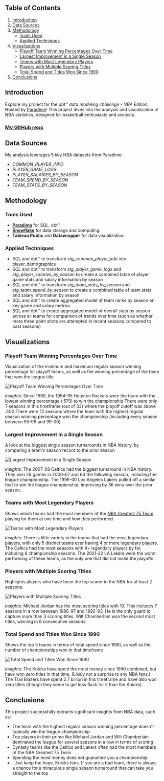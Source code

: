 ## Table of Contents
1. [Introduction](#introduction)
2. [Data Sources](#data-sources)
3. [Methodology](#methodology)
   - [Tools Used](#tools-used)
   - [Applied Techniques](#applied-techniques)
4. [Visualizations](#visualizations)
   - [Playoff Team Winning Percentages Over Time](#playoff-win-pct)
   - [Largest Improvement in a Single Season](#largest-turnaround)
   - [Teams with Most Legendary Players](#legendary-teams)
   - [Players with Multiple Scoring Titles](#scoring-titles)
   - [Total Spend and Titles Won Since 1990](#knicks-are-bad)
5. [Conclusions](#conclusions)

## Introduction
Explore my project for the _dbt™ data modeling challenge - NBA Edition_, Hosted by [Paradime](https://www.paradime.io/)! This project dives into the analysis and visualization of NBA statistics, designed for basketball enthusiasts and analysts.

### [My GitHub repo](https://github.com/paradime-io/paradime-dbt-nba-data-challenge/tree/nba-katie-shaffer-wellthy-com)

## Data Sources
My analysis leverages 5 key NBA datasets from Paradime:
- *COMMON_PLAYER_INFO*
- *PLAYER_GAME_LOGS*
- *PLAYER_SALARIES_BY_SEASON*
- *TEAM_SPEND_BY_SEASON*
- *TEAM_STATS_BY_SEASON*

## Methodology
### Tools Used
- **[Paradime](https://www.paradime.io/)** for SQL, dbt™.
- **[Snowflake](https://www.snowflake.com/)** for data storage and computing.
- **Tableau Public** and **Datawrapper** for data visualization.

### Applied Techniques
- SQL and dbt™ to transform _stg_common_player_info_ into player_demographics
- SQL and dbt™ to transform _stg_player_game_logs_ and _stg_player_salaries_by_season_ to create a combined table of player game stats and salary information by season 
- SQL and dbt™ to transform _stg_team_stats_by_season_ and _stg_team_spend_by_season_ to create a combined table of team stats and salary information by season 
- SQL and dbt™ to create aggregated model of team ranks by season on key game and salary metrics
- SQL and dbt™ to create aggregated model of overall stats by season across all teams for comparison of trends over time (such as whether more three point shots are attempted in recent seasons compared to past seasons)

## Visualizations

### Playoff Team Winning Percentages Over Time
Visualization of the minimum and maximum regular season winning percentage for playoff teams, as well as the winning percentage of the team that won the league title

![Playoff Team Winning Percentages Over Time](Playoffs.png)

*Insights:*
Since 1990, the 1994-95 Houston Rockets were the team with the lowest winning percentage (.570) to win the championship
There were only 7 seasons in this timeframe (out of 33) where the playoff cutoff was above .500
There were 12 seasons where the team with the highest regular season winning percentage won the championship (including every season between 95-96 and 99-00)

### Largest Improvement in a Single Season
A look at the biggest single season turnarounds in NBA history, by comparing a team's season record to the prior season

![Largest Improvement in a Single Season](Turnaround.png)

*Insights:* 
The 2007-08 Celtics had the biggest turnaround in NBA history. They won 26 games in 2006-07 and 66 the following season, including the league championship.
The 1999-00 Los Angeles Lakers pulled off a similar feat to win the league championship, improving by 36 wins over the prior season.

### Teams with Most Legendary Players
Shows which teams had the most members of the [NBA Greatest 75 Team](https://www.nba.com/news/nba-75th-anniversary-team-announced) playing for them at one time and how they performed.

![Teams with Most Legendary Players](Greatest_Players.png)

*Insights:* 
There is little variety in the teams that had the most legendary players, with only 5 distinct teams ever having 4 or more legendary players. 
The Celtics had the most seasons with 4+ legendary players by far, including 6 championship seasons.
The 2021-22 LA Lakers were the worst performing of these teams, as the only one that did not make the playoffs.


### Players with Multiple Scoring Titles
Highlights players who have been the top scorer in the NBA for at least 2 seasons.

![Players with Multiple Scoring Titles](Multiple_Scoring_Titles.png)

*Insights:* 
Michael Jordan has the most scoring titles with 10. This includes 7 seasons in a row between 1986-97 and 1992-93. He is the only guard to capture more than 3 scoring titles.
Wilt Chamberlain won the second most titles, winning in 6 consecutive seasons.

### Total Spend and Titles Won Since 1990
Shows the top 5 teams in terms of total spend since 1990, as well as the number of championships won in that timeframe

![Total Spend and Titles Won Since 1990](Team_Spend.png)

*Insights:* 
The Knicks have spent the most money since 1990 combined, but have won zero titles in that time. (Likely not a surprise to any NBA fans.)
The Trail Blazers have spent 2.7 billion in this timeframe and have also won zero titles (though they seem to get less flack for it than the Knicks).

## Conclusions
This project successfully extracts significant insights from NBA data, such as: 

- The team with the highest regular season winning percentage doesn't typically win the league championship
- Top players in their prime like Michael Jordan and Wilt Chamberlain dominated the league for several seasons in a row in terms of scoring
- Dynasty teams like the Celtics and Lakers often had the most members of the NBA Greatest 75 Team
- Spending the most money does not guarantee you a championship
- ...but keep the hope, Knicks fans. If you are a bad team, there is always a chance for a miraculous single sesaon turnaround that can take you straight to the top